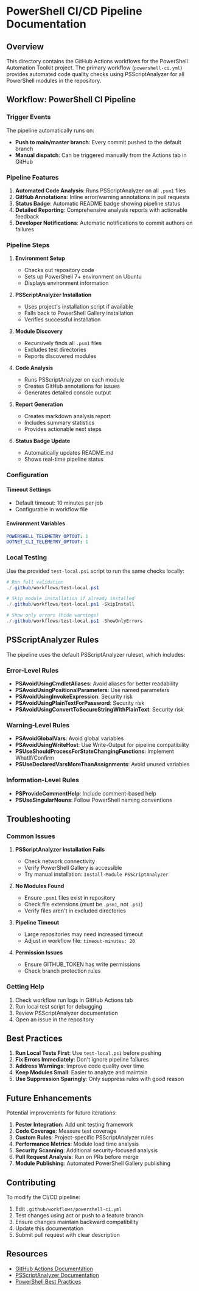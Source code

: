 # PowerShell CI/CD Pipeline Documentation

## Overview

This directory contains the GitHub Actions workflows for the PowerShell Automation Toolkit project. The primary workflow (`powershell-ci.yml`) provides automated code quality checks using PSScriptAnalyzer for all PowerShell modules in the repository.

## Workflow: PowerShell CI Pipeline

### Trigger Events

The pipeline automatically runs on:
- **Push to main/master branch**: Every commit pushed to the default branch
- **Manual dispatch**: Can be triggered manually from the Actions tab in GitHub

### Pipeline Features

1. **Automated Code Analysis**: Runs PSScriptAnalyzer on all `.psm1` files
2. **GitHub Annotations**: Inline error/warning annotations in pull requests
3. **Status Badge**: Automatic README badge showing pipeline status
4. **Detailed Reporting**: Comprehensive analysis reports with actionable feedback
5. **Developer Notifications**: Automatic notifications to commit authors on failures

### Pipeline Steps

1. **Environment Setup**
   - Checks out repository code
   - Sets up PowerShell 7+ environment on Ubuntu
   - Displays environment information

2. **PSScriptAnalyzer Installation**
   - Uses project's installation script if available
   - Falls back to PowerShell Gallery installation
   - Verifies successful installation

3. **Module Discovery**
   - Recursively finds all `.psm1` files
   - Excludes test directories
   - Reports discovered modules

4. **Code Analysis**
   - Runs PSScriptAnalyzer on each module
   - Creates GitHub annotations for issues
   - Generates detailed console output

5. **Report Generation**
   - Creates markdown analysis report
   - Includes summary statistics
   - Provides actionable next steps

6. **Status Badge Update**
   - Automatically updates README.md
   - Shows real-time pipeline status

### Configuration

#### Timeout Settings
- Default timeout: 10 minutes per job
- Configurable in workflow file

#### Environment Variables
```yaml
POWERSHELL_TELEMETRY_OPTOUT: 1
DOTNET_CLI_TELEMETRY_OPTOUT: 1
```

### Local Testing

Use the provided `test-local.ps1` script to run the same checks locally:

```powershell
# Run full validation
./.github/workflows/test-local.ps1

# Skip module installation if already installed
./.github/workflows/test-local.ps1 -SkipInstall

# Show only errors (hide warnings)
./.github/workflows/test-local.ps1 -ShowOnlyErrors
```

## PSScriptAnalyzer Rules

The pipeline uses the default PSScriptAnalyzer ruleset, which includes:

### Error-Level Rules
- **PSAvoidUsingCmdletAliases**: Avoid aliases for better readability
- **PSAvoidUsingPositionalParameters**: Use named parameters
- **PSAvoidUsingInvokeExpression**: Security risk
- **PSAvoidUsingPlainTextForPassword**: Security risk
- **PSAvoidUsingConvertToSecureStringWithPlainText**: Security risk

### Warning-Level Rules
- **PSAvoidGlobalVars**: Avoid global variables
- **PSAvoidUsingWriteHost**: Use Write-Output for pipeline compatibility
- **PSUseShouldProcessForStateChangingFunctions**: Implement WhatIf/Confirm
- **PSUseDeclaredVarsMoreThanAssignments**: Avoid unused variables

### Information-Level Rules
- **PSProvideCommentHelp**: Include comment-based help
- **PSUseSingularNouns**: Follow PowerShell naming conventions

## Troubleshooting

### Common Issues

1. **PSScriptAnalyzer Installation Fails**
   - Check network connectivity
   - Verify PowerShell Gallery is accessible
   - Try manual installation: `Install-Module PSScriptAnalyzer`

2. **No Modules Found**
   - Ensure `.psm1` files exist in repository
   - Check file extensions (must be `.psm1`, not `.ps1`)
   - Verify files aren't in excluded directories

3. **Pipeline Timeout**
   - Large repositories may need increased timeout
   - Adjust in workflow file: `timeout-minutes: 20`

4. **Permission Issues**
   - Ensure GITHUB_TOKEN has write permissions
   - Check branch protection rules

### Getting Help

1. Check workflow run logs in GitHub Actions tab
2. Run local test script for debugging
3. Review PSScriptAnalyzer documentation
4. Open an issue in the repository

## Best Practices

1. **Run Local Tests First**: Use `test-local.ps1` before pushing
2. **Fix Errors Immediately**: Don't ignore pipeline failures
3. **Address Warnings**: Improve code quality over time
4. **Keep Modules Small**: Easier to analyze and maintain
5. **Use Suppression Sparingly**: Only suppress rules with good reason

## Future Enhancements

Potential improvements for future iterations:

1. **Pester Integration**: Add unit testing framework
2. **Code Coverage**: Measure test coverage
3. **Custom Rules**: Project-specific PSScriptAnalyzer rules
4. **Performance Metrics**: Module load time analysis
5. **Security Scanning**: Additional security-focused analysis
6. **Pull Request Analysis**: Run on PRs before merge
7. **Module Publishing**: Automated PowerShell Gallery publishing

## Contributing

To modify the CI/CD pipeline:

1. Edit `.github/workflows/powershell-ci.yml`
2. Test changes using act or push to a feature branch
3. Ensure changes maintain backward compatibility
4. Update this documentation
5. Submit pull request with clear description

## Resources

- [GitHub Actions Documentation](https://docs.github.com/en/actions)
- [PSScriptAnalyzer Documentation](https://github.com/PowerShell/PSScriptAnalyzer)
- [PowerShell Best Practices](https://docs.microsoft.com/en-us/powershell/scripting/developer/cmdlet/strongly-encouraged-development-guidelines)